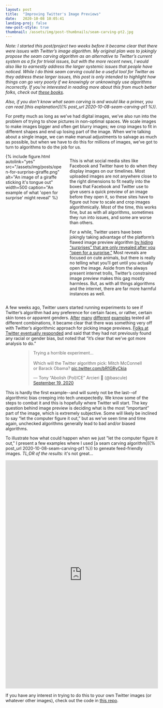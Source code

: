 ```yaml
---
layout: post
title:  "Improving Twitter's Image Previews"
date:   2020-10-08 10:05:41
landing-proj: false
new-post-style: true
thumbnail: /assets/img/post-thumbnails/seam-carving-pt2.jpg
---
```


*Note: I started this post/project two weeks before it became clear that there were issues with Twitter’s image algorithm. My original plan was to jokingly propose the seam carving algorithm as an alternative to Twitter’s current system as a fix for trivial issues, but with the more recent news, I would also like to earnestly address the larger systemic issues that people have noticed. While I do think seam carving could be a useful tool for Twitter as they address these larger issues, this post is only intended to highlight how things can go very poorly if we knowingly or unknowingly use algorithms incorrectly. If you're interested in reading more about this from much better folks, check out [these books](](https://twitter.com/_theghettomonk/status/1307686197934854147)).*

*Also, if you don't know what seam carving is and would like a primer, you can read [this explanation]({% post_url 2020-10-08-seam-carving-pt1 %}).*

For pretty much as long as we’ve had digital images, we’ve also run into the problem of trying to show pictures in non-optimal spaces. We scale images to make images bigger and often get blurry images; we crop images to fit in different shapes and end up losing part of the image. When we’re talking about a single image, we can make manual adjustments to salvage as much as possible, but when we have to do this for millions of images, we’ve got to turn to algorithms to do the job for us. 

<div class="columns two">
    <div class="column" style="width: calc(40% - 15px);">
        {% include figure.html autolink="yes" src="/assets/img/posts/open-for-surprise-giraffe.png" alt="An image of a giraffe sticking it's tongue out" width=500 caption="An example of what 'open for surprise' might reveal" %}
    </div>
    <div class="column" style="width: calc(60% - 15px);">
        <p>This is what social media sites like Facebook and Twitter have to do when they display images on our timelines. Most uploaded images are not anywhere close to the right dimensions to fit neatly into the boxes that Facebook and Twitter use to give users a quick preview of an image before they open it, so these sites have to figure out how to scale and crop images algorithmically. Most of the time, this works fine, but as with all algorithms, sometimes they run into issues, and some are worse than others.</p>
        <p>For a while, Twitter users have been jokingly taking advantage of the platform’s flawed image preview algorithm <a href="https://knowyourmeme.com/memes/open-for-a-surprise">by hiding “surprises” that are only revealed after you “open for a surprise.”</a> Most reveals are focused on cute animals, but there is really no telling what you’ll get until you actually open the image. Aside from the always present internet trolls, Twitter’s constrained image preview makes this gag mostly harmless. But, as with all things algorithms and the internet, there are far more harmful instances as well.</p>
    </div>
</div>

A few weeks ago, Twitter users started running experiments to see if Twitter’s algorithm had any preference for certain faces, or rather, certain skin tones or apparent genders. [After](https://twitter.com/sina_rawayama/status/1307506452786016257) [many](https://twitter.com/colinmadland/status/1307111816250748933) [different](https://twitter.com/neilcastle/status/1307597309862125568) [examples](https://twitter.com/therourke/status/1307711835836219394) tested all different combinations, it became clear that there was something very off with Twitter’s algorithmic approach for picking image previews. [Folks at Twitter eventually responded](https://twitter.com/lizkelley/status/1307742267193532416) and said that they had not previously found any racial or gender bias, but noted that “it’s clear that we’ve got more analysis to do.”

<div style="max-width: 400px; margin: auto; margin-bottom: 15px;">
    <blockquote class="twitter-tweet"><p lang="en" dir="ltr">Trying a horrible experiment...<br><br>Which will the Twitter algorithm pick: Mitch McConnell or Barack Obama? <a href="https://t.co/bR1GRyCkia">pic.twitter.com/bR1GRyCkia</a></p>&mdash; Tony “Abolish (Pol)ICE” Arcieri 🦀 (@bascule) <a href="https://twitter.com/bascule/status/1307440596668182528?ref_src=twsrc%5Etfw">September 19, 2020</a></blockquote> <script async src="https://platform.twitter.com/widgets.js" charset="utf-8"></script> 
</div>

This is hardly the first example--and will surely not be the last--of algorithmic bias creeping into tech unexpectedly. We know some of the steps to combat it and this is hopefully where Twitter will start. The key question behind image preview is deciding what is the most “important” part of the image, which is extremely subjective. Some will likely be inclined to say “let the computer figure it out,” but as we’ve seen time and time again, unchecked algorithms generally lead to bad and/or biased algorithms.

To illustrate how what could happen when we just "let the computer figure it out," I present a few examples where I used [a seam carving algorithm]({% post_url 2020-10-08-seam-carving-pt1 %}) to geneate feed-friendly images. *TL;DR of the results:* it's not great...

<iframe width="100%" height="753" frameborder="0"
  src="https://observablehq.com/embed/@ben-tanen/seam-carving-gone-wrong?cells=viewof+img%2Cviewof+method%2Cview"></iframe>

<br/>

If you have any interest in trying to do this to your own Twitter images (or whatever other images), check out the code in [this repo](https://github.com/ben-tanen/seam-carving).
